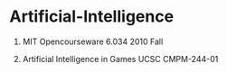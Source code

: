 # Artificial-Intelligence

1. MIT Opencourseware 6.034 2010 Fall

2. Artificial Intelligence in Games UCSC CMPM-244-01
